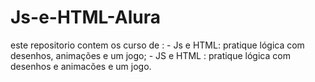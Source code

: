 # Js-e-HTML-Alura
este repositorio contem os curso de : - Js e HTML: pratique lógica com desenhos, animações e um jogo; - JS e HTML : pratique lógica com desenhos e animacões e um jogo.
